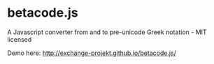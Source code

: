 betacode.js
===========

A Javascript converter from and to pre-unicode Greek notation - MIT licensed

Demo here: http://exchange-projekt.github.io/betacode.js/

